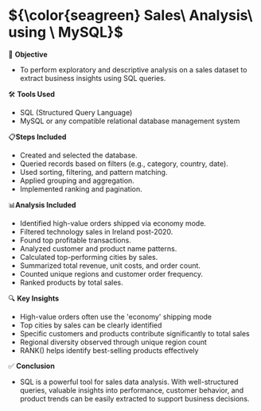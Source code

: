 # ${\color{seagreen} Sales\ Analysis\ using \ MySQL}$
📌 **Objective**
- To perform exploratory and descriptive analysis on a sales dataset to extract business insights using SQL queries.
 
🛠 **Tools Used**
- SQL (Structured Query Language)
- MySQL or any compatible relational database management system
  
📋**Steps Included**
- Created and selected the database.
- Queried records based on filters (e.g., category, country, date).
- Used sorting, filtering, and pattern matching.
- Applied grouping and aggregation.
- Implemented ranking and pagination.
  
📊**Analysis Included**
- Identified high-value orders shipped via economy mode.
- Filtered technology sales in Ireland post-2020.
- Found top profitable transactions.
- Analyzed customer and product name patterns.
- Calculated top-performing cities by sales.
- Summarized total revenue, unit costs, and order count.
- Counted unique regions and customer order frequency.
- Ranked products by total sales.
  
🔍 **Key Insights**
- High-value orders often use the 'economy' shipping mode
- Top cities by sales can be clearly identified
- Specific customers and products contribute significantly to total sales
- Regional diversity observed through unique region count
- RANK() helps identify best-selling products effectively
  
✅ **Conclusion**
- SQL is a powerful tool for sales data analysis. With well-structured queries, valuable insights into performance, customer behavior, and product trends can be easily extracted to support business decisions.
